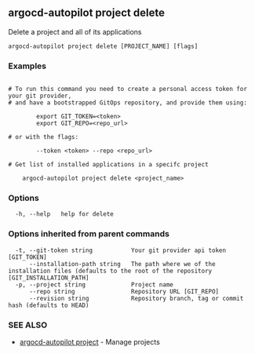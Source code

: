 ## argocd-autopilot project delete

Delete a project and all of its applications

```
argocd-autopilot project delete [PROJECT_NAME] [flags]
```

### Examples

```

# To run this command you need to create a personal access token for your git provider,
# and have a bootstrapped GitOps repository, and provide them using:
    
        export GIT_TOKEN=<token>
        export GIT_REPO=<repo_url>

# or with the flags:
    
        --token <token> --repo <repo_url>
        
# Get list of installed applications in a specifc project
    
    argocd-autopilot project delete <project_name>

```

### Options

```
  -h, --help   help for delete
```

### Options inherited from parent commands

```
  -t, --git-token string           Your git provider api token [GIT_TOKEN]
      --installation-path string   The path where we of the installation files (defaults to the root of the repository [GIT_INSTALLATION_PATH]
  -p, --project string             Project name
      --repo string                Repository URL [GIT_REPO]
      --revision string            Repository branch, tag or commit hash (defaults to HEAD)
```

### SEE ALSO

* [argocd-autopilot project](argocd-autopilot_project.md)	 - Manage projects

